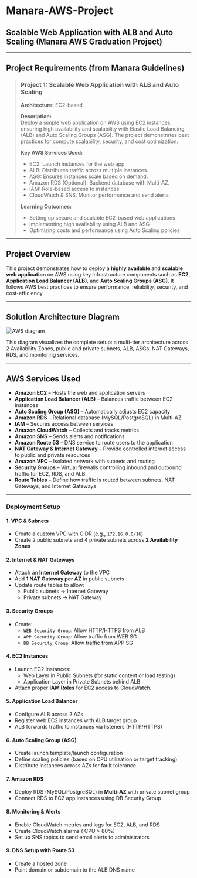 # Manara-AWS-Project  
## Scalable Web Application with ALB and Auto Scaling (Manara AWS Graduation Project)

---

## Project Requirements (from Manara Guidelines)

> ### Project 1: Scalable Web Application with ALB and Auto Scaling  
> **Architecture:** EC2-based  
>  
> **Description:**  
> Deploy a simple web application on AWS using EC2 instances, ensuring high availability and scalability with Elastic Load Balancing (ALB) and Auto Scaling Groups (ASG). The project demonstrates best practices for compute scalability, security, and cost optimization.  
>  
> **Key AWS Services Used:**  
> - EC2: Launch instances for the web app.  
> - ALB: Distributes traffic across multiple instances.  
> - ASG: Ensures instances scale based on demand.  
> - Amazon RDS (Optional): Backend database with Multi-AZ.  
> - IAM: Role-based access to instances.  
> - CloudWatch & SNS: Monitor performance and send alerts.  
>  
> **Learning Outcomes:**  
> - Setting up secure and scalable EC2-based web applications  
> - Implementing high availability using ALB and ASG  
> - Optimizing costs and performance using Auto Scaling policies  

---

## Project Overview

This project demonstrates how to deploy a **highly available** and **scalable web application** on AWS using key infrastructure components such as **EC2**, **Application Load Balancer (ALB)**, and **Auto Scaling Groups (ASG)**. It follows AWS best practices to ensure performance, reliability, security, and cost-efficiency.

---

## Solution Architecture Diagram

![AWS diagram](https://github.com/user-attachments/assets/46393df8-bc9a-4eba-a054-5ace548ddd85)

This diagram visualizes the complete setup: a multi-tier architecture across 2 Availability Zones, public and private subnets, ALB, ASGs, NAT Gateways, RDS, and monitoring services.

---

## AWS Services Used

- **Amazon EC2** – Hosts the web and application servers
- **Application Load Balancer (ALB)** – Balances traffic between EC2 instances
- **Auto Scaling Group (ASG)** – Automatically adjusts EC2 capacity
- **Amazon RDS** – Relational database (MySQL/PostgreSQL) in Multi-AZ
- **IAM** – Secures access between services
- **Amazon CloudWatch** – Collects and tracks metrics
- **Amazon SNS** – Sends alerts and notifications
- **Amazon Route 53** – DNS service to route users to the application
- **NAT Gateway & Internet Gateway** – Provide controlled internet access to public and private resources
- **Amazon VPC** – Isolated network with subnets and routing
- **Security Groups** – Virtual firewalls controlling inbound and outbound traffic for EC2, RDS, and ALB
- **Route Tables** – Define how traffic is routed between subnets, NAT Gateways, and Internet Gateways

---

### Deployment Setup

#### 1. **VPC & Subnets**
- Create a custom VPC with CIDR (e.g., `172.16.0.0/16`)
- Create 2 public subnets and 4 private subnets across **2 Availability Zones**

#### 2. **Internet & NAT Gateways**
- Attach an **Internet Gateway** to the VPC  
- Add **1 NAT Gateway per AZ** in public subnets  
- Update route tables to allow:
  - Public subnets → Internet Gateway
  - Private subnets → NAT Gateway  

#### 3. **Security Groups**
- Create:
  - `WEB Security Group`: Allow HTTP/HTTPS from ALB  
  - `APP Security Group`: Allow traffic from WEB SG  
  - `DB Security Group`: Allow traffic from APP SG  

#### 4. **EC2 Instances**
- Launch EC2 Instances:
  - Web Layer in Public Subnets (for static content or load testing)
  - Application Layer in Private Subnets behind ALB  
- Attach proper **IAM Roles** for EC2 access to CloudWatch.

#### 5. **Application Load Balancer**
- Configure ALB across 2 AZs  
- Register web EC2 instances with ALB target group  
- ALB forwards traffic to instances via listeners (HTTP/HTTPS)

#### 6. **Auto Scaling Group (ASG)**
- Create launch template/launch configuration  
- Define scaling policies (based on CPU utilization or target tracking)  
- Distribute instances across AZs for fault tolerance  

#### 7. **Amazon RDS**
- Deploy RDS (MySQL/PostgreSQL) in **Multi-AZ** with private subnet group  
- Connect RDS to EC2 app instances using DB Security Group  

#### 8. **Monitoring & Alerts**
- Enable CloudWatch metrics and logs for EC2, ALB, and RDS  
- Create CloudWatch alarms ( CPU > 80%)  
- Set up SNS topics to send email alerts to administrators

#### 9. **DNS Setup with Route 53**
- Create a hosted zone  
- Point domain or subdomain to the ALB DNS name

